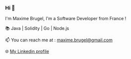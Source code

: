 ### Hi 👋
I'm Maxime Brugel, I'm a Software Developer from France !

📚 Java | Solidity | Go | Node.js

📫 You can reach me at : maxime.brugel@gmail.com

🌐 [My Linkedin profile](https://www.linkedin.com/in/maxime-brugel-4b4458108/)

<!--
**maximebrugel/maximebrugel** is a ✨ _special_ ✨ repository because its `README.md` (this file) appears on your GitHub profile.

Here are some ideas to get you started:

- 🔭 I’m currently working on ...
- 🌱 I’m currently learning ...
- 👯 I’m looking to collaborate on ...
- 🤔 I’m looking for help with ...
- 💬 Ask me about ...
- 📫 How to reach me: ...
- 😄 Pronouns: ...
- ⚡ Fun fact: ...
-->
